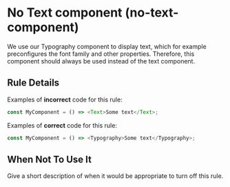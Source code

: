 # No Text component (no-text-component)

We use our Typography component to display text, which for example preconfigures the font family and other properties.
Therefore, this component should always be used instead of the text component.

## Rule Details

Examples of **incorrect** code for this rule:

```ts
const MyComponent = () => <Text>Some text</Text>;
```

Examples of **correct** code for this rule:

```ts
const MyComponent = () => <Typography>Some text</Typography>;
```

## When Not To Use It

Give a short description of when it would be appropriate to turn off this rule.
